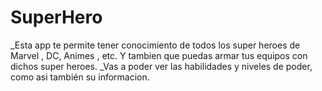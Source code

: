 # SuperHero

\_Esta app te permite tener conocimiento de todos los super heroes de Marvel , DC, Animes , etc. Y tambien que puedas armar tus equipos con dichos super heroes.
\_Vas a poder ver las habilidades y niveles de poder, como asi también su informacion.
